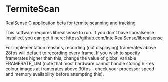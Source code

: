 # TermiteScan
RealSense C application beta for termite scanning and tracking

This software requires librealsense to run. If you don't have librealsense installed, you can get it here: https://github.com/IntelRealSense/librealsense

For implementation reasons, recording (not displaying) framerates above 28fps will default to recording every frame. 
If you wish to specify framerates higher than this, change the value of global variable FRAMERATE_LIM 
(note that most hardware cannot handle storing hi-res colour images at framerates above 30fps - check your processor speed and memory availability before attempting this).
